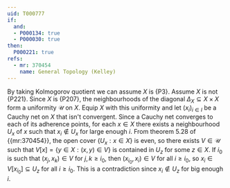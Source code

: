 ```yaml
---
uid: T000777
if:
  and:
  - P000134: true
  - P000030: true
then:
  P000221: true
refs:
  - mr: 370454
    name: General Topology (Kelley)
---
```


By taking Kolmogorov quotient we can assume $X$ is {P3}. Assume $X$ is not {P221}. Since $X$ is {P207}, the neighbourhoods of the diagonal $\Delta_X\subseteq X\times X$ form a uniformity $\mathcal{U}$ on $X$. Equip $X$ with this uniformity and let $(x_i)_{i\in I}$ be a Cauchy net on $X$ that isn't convergent. Since a Cauchy net converges to each of its adherence points, for each $x\in X$ there exists a neighbourhood $U_x$ of $x$ such that $x_i\notin U_x$ for large enough $i$. From theorem 5.28 of {{mr:370454}}, the open cover $\{U_x : x\in X\}$ is even, so there exists $V\in\mathcal{U}$ such that $V[x] = \{y\in X :(x, y)\in V\}$ is contained in $U_z$ for some $z\in X$. If $i_0$ is such that $(x_j, x_k)\in V$ for $j, k\geq i_0$, then $(x_{i_0}, x_i)\in V$ for all $i\geq i_0$, so $x_i\in V[x_{i_0}]\subseteq U_z$ for all $i\geq i_0$. This is a contradiction since $x_i\notin U_z$ for big enough $i$. 
